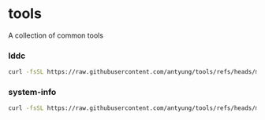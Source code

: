 # tools

A collection of common tools

### lddc

```sh
curl -fsSL https://raw.githubusercontent.com/antyung/tools/refs/heads/main/common/lddc.sh | sh -s $(which curl) test
```

### system-info

```sh
curl -fsSL https://raw.githubusercontent.com/antyung/tools/refs/heads/main/common/system_info.sh | sh
```
